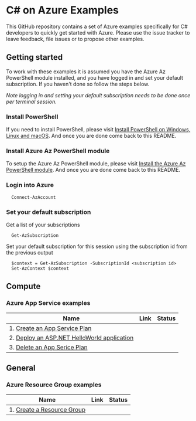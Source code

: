 # C# on Azure Examples

This GitHub repository contains a set of Azure examples specifically for C# 
developers to quickly get started with Azure. Please use the issue tracker to
leave feedback, file issues or to propose other examples.

## Getting started

To work with these examples it is assumed you have the Azure Az PowerShell 
module installed, and you have logged in and set your default subscription. 
If you haven't done so follow the steps below.

_Note logging in and setting your default subscription needs to be done once per
 terminal session._

### Install PowerShell

If you need to install PowerShell, please visit [Install PowerShell on Windows, Linux and macOS](https://docs.microsoft.com/powershell/scripting/install/installing-powershell).
And once you are done come back to this README.

### Install Azure Az PowerShell module

To setup the Azure Az PowerShell module, please visit [Install the Azure Az PowerShell module](https://docs.microsoft.com//powershell/azure/install-az-ps).
And once you are done come back to this README.

### Login into Azure

<!-- workflow.skip() -->
```shell
  Connect-AzAccount
```

### Set your default subscription

Get a list of your subscriptions

<!-- workflow.skip() -->
```shell
  Get-AzSubscription
```

Set your default subscription for this session using the subscription id from 
the previous output

<!-- workflow.skip() -->
```shell
  $context = Get-AzSubscription -SubscriptionId <subscription id>
  Set-AzContext $context
```

<!-- workflow.run() 
exit 0
  -->

## Compute

### Azure App Service examples

| Name | Link | Status
| ---- | ---- | ------ 
| 1. [Create an App Service Plan](appservice/create-plan/README.md) | | 
| 2. [Deploy an ASP.NET HelloWorld application](appservice/deploy-aspnet-helloworld/README.md) | | 
| 3. [Delete an App Serice Plan](appservice/delete-plan/README.md) | | 

## General

### Azure Resource Group examples

| Name | Link | Status
| ---- | ---- | ------ 
| 1. [Create a Resource Group](group/create/README.md) | | 
